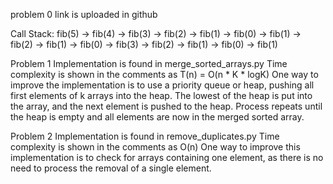 problem 0
link is uploaded in github 

Call Stack: fib(5) -> fib(4) -> fib(3) -> fib(2) -> fib(1) -> fib(0) -> fib(1) -> fib(2) -> fib(1) -> fib(0) -> fib(3) -> fib(2) -> fib(1) -> fib(0) -> fib(1)

Problem 1
Implementation is found in merge_sorted_arrays.py
Time complexity is shown in the comments as T(n) = O(n * K * logK)
One way to improve the implementation is to use a priority queue or heap, pushing all first elements of k arrays into the heap. The lowest of the heap is put into the array, and the next element is pushed to the heap. Process repeats until the heap is empty and all elements are now in the merged sorted array.

Problem 2
Implementation is found in remove_duplicates.py
Time complexity is shown in the comments as O(n)
One way to improve this implementation is to check for arrays containing one element, as there is no need to process the removal of a single element.

